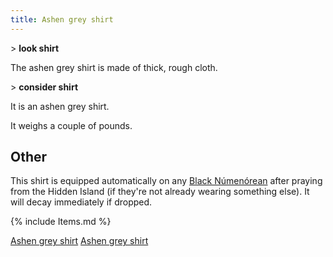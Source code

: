 ```yaml
---
title: Ashen grey shirt
---
```


\> **look shirt**

The ashen grey shirt is made of thick, rough cloth.

\> **consider shirt**

It is an ashen grey shirt.

It weighs a couple of pounds.

## Other

This shirt is equipped automatically on any [Black
Númenórean](Black_Númenórean "wikilink") after praying from the Hidden
Island (if they're not already wearing something else). It will decay
immediately if dropped.

{% include Items.md %}

[Ashen grey shirt](Category:_Cloth_equipment "wikilink") [Ashen grey
shirt](Category:_Body_items "wikilink")